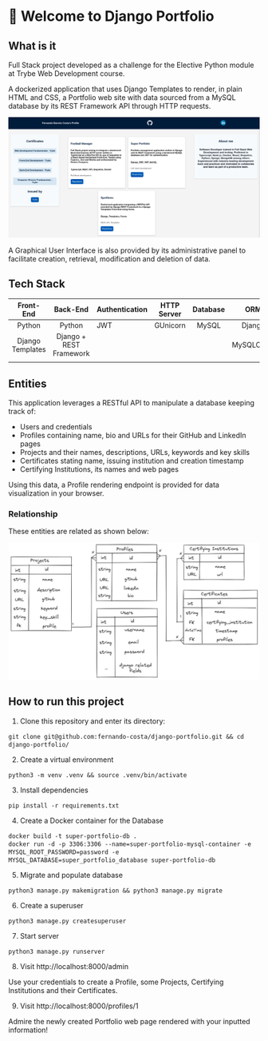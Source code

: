 # 📜 Welcome to Django Portfolio
<!-- Olá, Tryber!
Esse é apenas um arquivo inicial para o README do seu projeto.
É essencial que você preencha esse documento por conta própria, ok?
Não deixe de usar nossas dicas de escrita de README de projetos, e deixe sua criatividade brilhar!
:warning: IMPORTANTE: você precisa deixar nítido:
- quais arquivos/pastas foram desenvolvidos por você; 
- quais arquivos/pastas foram desenvolvidos por outra pessoa estudante;
- quais arquivos/pastas foram desenvolvidos pela Trybe.
-->

## What is it

Full Stack project developed as a challenge for the Elective Python module at Trybe Web Development course.

A dockerized application that uses Django Templates to render, in plain HTML and CSS, a Portfolio web site with data sourced from a MySQL database by its REST Framework API through HTTP requests.

![link text](assets/home-page.png)

A Graphical User Interface is also provided by its administrative panel to facilitate creation, retrieval, modification and deletion of data.

## Tech Stack

| Front-End        | Back-End                | Authentication | HTTP Server | Database | ORM         | Testing       | Packaging |
|:----------------:|:-----------------------:|----------------|:-----------:|:--------:|:-----------:|:-------------:|:---------:|
| Python           | Python                  | JWT            | GUnicorn    | MySQL    | Django      | PyTest        | Docker    |
| Django Templates | Django + REST Framework |                |             |          | MySQLClient | PyTest-Django | PyProject |
|                  |                         |                |             |          |             |               |           |

## Entities

This application leverages a RESTful API to manipulate a database keeping track of:

- Users and credentials
- Profiles containing name, bio and URLs for their GitHub and LinkedIn pages
- Projects and their names, descriptions, URLs, keywords and key skills
- Certificates stating name, issuing institution and creation timestamp
- Certifying Institutions, its names and web pages

Using this data, a Profile rendering endpoint is provided for data visualization in your browser.

### Relationship

These entities are related as shown below:

![link text](assets/entity_relation_diagram.png)

## How to run this project

1. Clone this repository and enter its directory:

``` shell
git clone git@github.com:fernando-costa/django-portfolio.git && cd django-portfolio/
```

2. Create a virtual environment

``` shell
python3 -m venv .venv && source .venv/bin/activate
```

3. Install dependencies

``` shell
pip install -r requirements.txt
```

4. Create a Docker container for the Database

``` shell
docker build -t super-portfolio-db .
docker run -d -p 3306:3306 --name=super-portfolio-mysql-container -e MYSQL_ROOT_PASSWORD=password -e MYSQL_DATABASE=super_portfolio_database super-portfolio-db
```

5. Migrate and populate database

``` shell
python3 manage.py makemigration && python3 manage.py migrate
```

6. Create a superuser

``` shell
python3 manage.py createsuperuser
```

7. Start server

``` shell
python3 manage.py runserver
```

8. Visit http://localhost:8000/admin

Use your credentials to create a Profile, some Projects, Certifying Institutions and their Certificates.

9. Visit http://localhost:8000/profiles/1

Admire the newly created Portfolio web page rendered with your inputted information!

